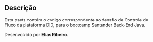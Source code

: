 ## Descrição

Esta pasta contém o código correspondente ao desafio de Controle de Fluxo da plataforma DIO, para o bootcamp Santander Back-End Java.

Desenvolvido por **Elias Ribeiro**.
